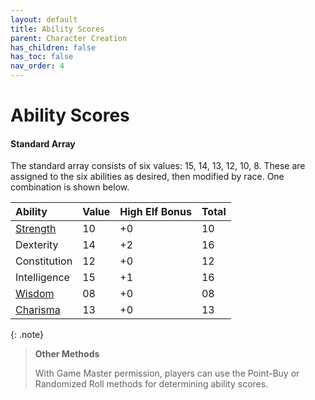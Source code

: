 ```yaml
---
layout: default
title: Ability Scores
parent: Character Creation
has_children: false
has_toc: false
nav_order: 4
---
```


# Ability Scores

#### Standard Array

The standard array consists of six values: 15, 14, 13, 12, 10, 8. These are assigned to the six abilities as desired, then modified by race. One combination is shown below.

| Ability                                    | Value | High Elf Bonus | Total |
| :----------------------------------------- | :---- | :------------- | :---- |
| [Strength](../adventuring/encumbrance)     | 10    | +0             | 10    |
| Dexterity                                  | 14    | +2             | 16    |
| Constitution                               | 12    | +0             | 12    |
| Intelligence                               | 15    | +1             | 16    |
| [Wisdom](../adventuring/loot/awareness)    | 08    | +0             | 08    |
| [Charisma](../adventuring/loot/attunement) | 13    | +0             | 13    |

{: .note}
> **Other Methods**
>
> With Game Master permission, players can use the Point-Buy or Randomized Roll methods for determining ability scores.